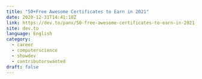 ```yaml
---
title: "50+Free Awesome Certificates to Earn in 2021"
date: 2020-12-31T14:41:18Z
link: https://dev.to/panx/50-free-awesome-certificates-to-earn-in-2021-2l7g?utm_medium=RSS&utm_source=news.12bit.vn
site: dev.to
language: English
category:
  - career
  - computerscience
  - showdev
  - contributorswanted
draft: false
---
```

